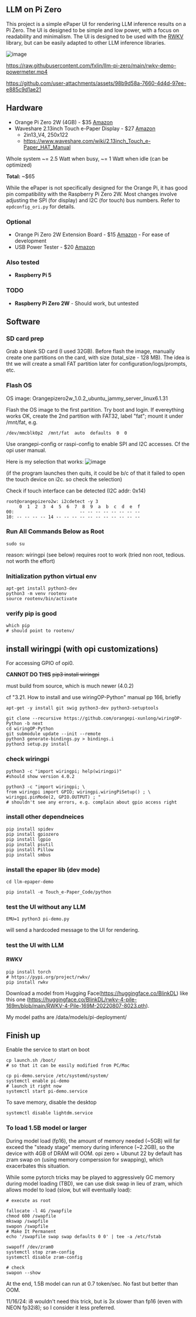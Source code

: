 ## LLM on Pi Zero

This project is a simple ePaper UI for rendering LLM inference results on a Pi Zero. 
The UI is designed to be simple and low power, with a focus on readability and minimalism. The UI is designed to be used with the [RWKV](https://pypi.org/project/rwkv/) library, but can be easily adapted to other LLM inference libraries.

![image](https://github.com/user-attachments/assets/256335ae-d119-4793-bdc9-f9fd652511e2)

https://raw.githubusercontent.com/fxlin/llm-pi-zero/main/rwkv-demo-powermeter.mp4

https://github.com/user-attachments/assets/98b9d58a-7660-4d4d-97ee-e885c9d1ae21

## Hardware

- Orange Pi Zero 2W (4GB) - $35 [Amazon](https://www.amazon.com/gp/product/B0CHM7HN8P/ref=ppx_yo_dt_b_asin_title_o00_s00?ie=UTF8&th=1)
- Waveshare 2.13inch Touch e-Paper Display - $27 [Amazon](https://www.amazon.com/dp/B0BZDVZ7NR?ref=ppx_yo2ov_dt_b_fed_asin_title&th=1)
  - 2in13_V4, 250x122
  - https://www.waveshare.com/wiki/2.13inch_Touch_e-Paper_HAT_Manual

Whole system ~= 2.5 Watt when busy, ~= 1 Watt when idle (can be optimized)

**Total:** ~$65

While the ePaper is not specifically designed for the Orange Pi, it has good pin compatibility with the Raspberry Pi Zero 2W. Most changes involve adjusting the SPI (for display) and I2C (for touch) bus numbers. Refer to `epdconfig_ori.py` for details.

### Optional

- Orange Pi Zero 2W Extension Board - $15 [Amazon](https://www.amazon.com/gp/product/B0CHMTT4XP/ref=ppx_yo_dt_b_asin_title_o00_s00?ie=UTF8&th=1) - For ease of development
- USB Power Tester - $20 [Amazon](https://www.amazon.com/dp/B07JYVPLLJ?ref=ppx_yo2ov_dt_b_fed_asin_title)

### Also tested 

- **Raspberry Pi 5**

### TODO

- **Raspberry Pi Zero 2W** - Should work, but untested


## Software

### SD card prep
Grab a blank SD card (I used 32GB). 
Before flash the image, manually create one partitions on the card, with size (total_size - 128 MB). 
The idea is tht we will create a small FAT partition later for configuration/logs/prompts, etc. 

### Flash OS 

OS image: Orangepizero2w_1.0.2_ubuntu_jammy_server_linux6.1.31

Flash the OS image to the first partition. Try boot and login. If evereything works OK, create the 2nd partition with FAT32, label "fat"; mount it under /mnt/fat, e.g. 

```
/dev/mmcblk0p2  /mnt/fat  auto  defaults  0  0
```

Use orangepi-config or raspi-config to enable SPI and I2C accesses.
Cf the opi user manual. 

Here is my selection that works:
![image](https://github.com/user-attachments/assets/d1af70e9-b3d0-4be5-a19a-c1bf87d3800c)

(if the program launches then quits, it could be b/c of that it failed to open the touch device on i2c. so check the selection)

Check if touch interface can be detected (I2C addr: 0x14)
```
root@orangepizero2w: i2cdetect -y 3
     0  1  2  3  4  5  6  7  8  9  a  b  c  d  e  f
00:                         -- -- -- -- -- -- -- --
10: -- -- -- -- 14 -- -- -- -- -- -- -- -- -- -- --
```

### Run All Commands Below as Root

```
sudo su
```

reason: wiringpi (see below) requires root to work
(tried non root, tedious. not worth the effort)

### Initialization python virtual env

```
apt-get install python3-dev
python3 -m venv rootenv
source rootenv/bin/activate
```

### verify pip is good
````
which pip
# should point to rootenv/
````

## install wiringpi (with opi customizations)
For accessing GPIO of opi0. 

**CANNOT DO THIS** ~~pip3 install wiringpi~~

must build from source, which is much newer (4.0.2)

cf "3.21. How to install and use wiringOP-Python" manual pp 166, briefly

```
apt-get -y install git swig python3-dev python3-setuptools

git clone --recursive https://github.com/orangepi-xunlong/wiringOP-Python -b next
cd wiringOP-Python
git submodule update --init --remote
python3 generate-bindings.py > bindings.i
python3 setup.py install
```

### check wiringpi
```
python3 -c "import wiringpi; help(wiringpi)"
#should show version 4.0.2
```

```
python3 -c "import wiringpi; \
from wiringpi import GPIO; wiringpi.wiringPiSetup() ; \
wiringpi.pinMode(2, GPIO.OUTPUT) ; "
# shouldn't see any errors, e.g. complain about gpio access right 
```

### install other dependneices 
```
pip install spidev
pip install gpiozero
pip install lgpio
pip install psutil
pip install Pillow
pip install smbus
```

### install the epaper lib (dev mode)

```
cd llm-epaper-demo
```

```
pip install -e Touch_e-Paper_Code/python
```

### test the UI without any LLM

```
EMU=1 python3 pi-demo.py
```
will send a hardcoded message to the UI for rendering.


### test the UI with LLM

#### RWKV
```
pip install torch
# https://pypi.org/project/rwkv/
pip install rwkv
```

Download a model from Hugging Face(https://huggingface.co/BlinkDL) like this one (https://huggingface.co/BlinkDL/rwkv-4-pile-169m/blob/main/RWKV-4-Pile-169M-20220807-8023.pth).

My model paths are /data/models/pi-deployment/ 

## Finish up

Enable the service to start on boot
```
cp launch.sh /boot/
# so that it can be easily modified from PC/Mac

cp pi-demo.service /etc/systemd/system/
systemctl enable pi-demo
# launch it right now
systemctl start pi-demo.service
```

To save memory, disable the desktop
```
systemctl disable lightdm.service
```

### To load 1.5B model or larger
During model load (fp16), the amount of memory needed (~5GB) will far exceed the "steady stage" memory during inference (~2.2GB), so the device with 4GB of DRAM will OOM. 
opi zero + Ubunut 22 by default has zram swap on (using memory comperssion for swapping), which exacerbates this situation. 

While some pytorch tricks may be played to aggressively GC memory during model loading (TBD), 
we can use disk swap in lieu of zram, which allows model to load (slow, but will eventually load):

```
# execute as root

fallocate -l 4G /swapfile
chmod 600 /swapfile
mkswap /swapfile
swapon /swapfile
# Make It Permanent
echo '/swapfile swap swap defaults 0 0' | tee -a /etc/fstab

swapoff /dev/zram0
systemctl stop zram-config
systemctl disable zram-config

# check
swapon --show
```
At the end, 1.5B model can run at 0.7 token/sec. No fast but better than OOM. 

11/16/24: i8 wouldn't need this trick, but is 3x slower than fp16 (even with NEON fp32i8); so I consider it less preferred. 


